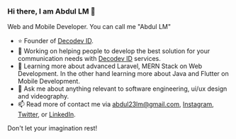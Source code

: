 ### Hi there, I am Abdul LM 🤠

Web and Mobile Developer. You can call me "Abdul LM"

- ⭐️ Founder of [Decodev ID](https://decodev.id/).
- 🔭 Working on helping people to develop the best solution for your communication needs with [Decodev ID](https://decodev.id/) services.
- 💫 Learning more about advanced Laravel, MERN Stack on Web Development. In the other hand learning more about Java and Flutter on Mobile Development.
- 💬 Ask me about anything relevant to software engineering, ui/ux design and videography.
- 📫 Read more of contact me via abdul23lm@gmail.com, [Instagram](https://instagram.com/abdul_lm), [Twitter](https://twitter.com/abdul_lm), or [LinkedIn](https://www.linkedin.com/in/abdul23lm/).

Don't let your imagination rest!
